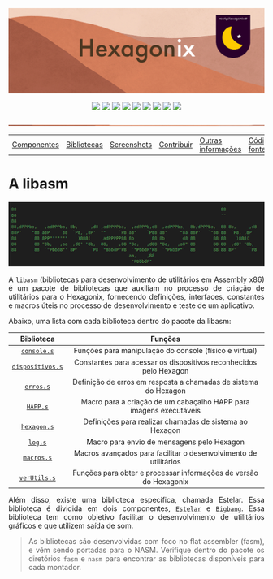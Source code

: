 <p align="center">
<img src="https://github.com/hexagonix/Doc/blob/main/Img/banner.png">
</p>

<div align="center">

![](https://img.shields.io/github/license/hexagonix/hexagonix.svg)
![](https://img.shields.io/github/stars/hexagonix/hexagonix.svg)
![](https://img.shields.io/github/issues/hexagonix/hexagonix.svg)
![](https://img.shields.io/github/issues-closed/hexagonix/hexagonix.svg)
![](https://img.shields.io/github/issues-pr/hexagonix/hexagonix.svg)
![](https://img.shields.io/github/issues-pr-closed/hexagonix/hexagonix.svg)
![](https://img.shields.io/github/downloads/hexagonix/hexagonix/total.svg)
![](https://img.shields.io/github/release/hexagonix/hexagonix.svg)
[![](https://img.shields.io/twitter/follow/hexagonixOS.svg?style=social&label=Follow%20%40HexagonixOS)](https://twitter.com/hexagonixOS)

</div>

<!-- Vai funcionar como <hr> -->

<img src="https://github.com/hexagonix/Doc/blob/main/Img/hr.png" width="100%" height="2px" />

<table align="center">
<tr>
<td><a href="https://github.com/hexagonix/Doc/blob/main/Hexagonix/Hexagonix.pt.md#componentes-do-sistema">Componentes</a></td>
<td><a href="https://github.com/hexagonix/Doc/blob/main/Hexagonix/Hexagonix.pt.md#bibliotecas-de-desenvolvimento-do-sistema">Bibliotecas</a></td>
<td><a href="https://github.com/hexagonix/Doc/blob/main/Hexagonix/Hexagonix.pt.md#-capturas-de-tela">Screenshots</a></td>
<td><a href="https://github.com/hexagonix/Doc/blob/main/Hexagonix/Hexagonix.pt.md#contribuir-e-reportar-erros">Contribuir</a></td>
<td><a href="https://github.com/hexagonix/Doc/blob/main/Hexagonix/Hexagonix.pt.md#outras-informa%C3%A7%C3%B5es">Outras informações</a></td>
<td><a href="https://github.com/hexagonix/src">Código-fonte</a></td>
<td><a href="https://github.com/hexagonix/Doc/blob/main/Hexagonix/README.pt.md">Download</a></td>
</tr>
</table>

# A libasm

<div align="center">

<img src="https://github.com/hexagonix/Doc/blob/main/Img/HexagonixSourceHeader.png">

</div>

<div align="justify">

A `libasm` (bibliotecas para desenvolvimento de utilitários em Assembly x86) é um pacote de bibliotecas que auxiliam no processo de criação de utilitários para o Hexagonix, fornecendo definições, interfaces, constantes e macros úteis no processo de desenvolvimento e teste de um aplicativo.

Abaixo, uma lista com cada biblioteca dentro do pacote da libasm:

| Biblioteca | Funções |
|:----------:|:-------:|
|[`console.s`](https://github.com/hexagonix/lib/blob/main/fasm/console.s)| Funções para manipulação do console (físico e virtual)|
|[`dispositivos.s`](https://github.com/hexagonix/lib/blob/main/fasm/dispositivos.s)| Constantes para acessar os dispositivos reconhecidos pelo Hexagon|
|[`erros.s`](https://github.com/hexagonix/lib/blob/main/fasm/erros.s)| Definição de erros em resposta a chamadas de sistema do Hexagon|
|[`HAPP.s`](https://github.com/hexagonix/lib/blob/main/fasm/HAPP.s)| Macro para a criação de um cabaçalho HAPP para imagens executáveis|
|[`hexagon.s`](https://github.com/hexagonix/lib/blob/main/fasm/hexagon.s)| Definições para realizar chamadas de sistema ao Hexagon|
|[`log.s`](https://github.com/hexagonix/lib/blob/main/fasm/log.s)| Macro para envio de mensagens pelo Hexagon|
|[`macros.s`](https://github.com/hexagonix/lib/blob/main/fasm/macros.s)| Macros avançados para facilitar o desenvolvimento de utilitários|
|[`verUtils.s`](https://github.com/hexagonix/lib/blob/main/fasm/verUtils.s)| Funções para obter e processar informações de versão do Hexagonix|

Além disso, existe uma biblioteca específica, chamada Estelar. Essa biblioteca é dividida em dois componentes, [`Estelar`](https://github.com/hexagonix/lib/blob/main/fasm/Estelar/estelar.s) e [`Bigbang`](https://github.com/hexagonix/lib/blob/main/fasm/Estelar/bigbang.s). Essa biblioteca tem como objetivo facilitar o desenvolvimento de utilitários gráficos e que utilizem saída de som.

> As bibliotecas são desenvolvidas com foco no flat assembler (fasm), e vêm sendo portadas para o NASM. Verifique dentro do pacote os diretórios `fasm` e `nasm` para encontrar as bibliotecas disponíveis para cada montador.

</div>